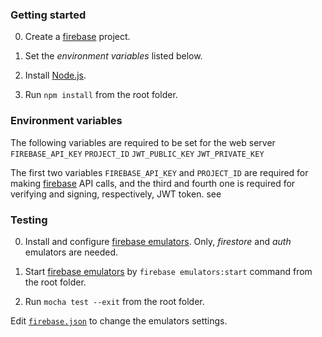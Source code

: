 ### Getting started

0. Create a [firebase](https://firebase.google.com/) project.

1. Set the *environment variables* listed below.

2. Install [Node.js](https://nodejs.org/).

3. Run `npm install` from the root folder.

### Environment variables 

The following variables are required to be set for the web server 
 `FIREBASE_API_KEY`
 `PROJECT_ID`
 `JWT_PUBLIC_KEY`
 `JWT_PRIVATE_KEY`
 
 The first two variables  `FIREBASE_API_KEY` and `PROJECT_ID` are required for making [firebase](https://firebase.google.com/) API calls, and the third and fourth one is required for verifying and signing, respectively, JWT token. see 
 
 ### Testing
 
 0. Install and configure [firebase emulators](https://firebase.google.com/docs/emulator-suite/install_and_configure). Only, *firestore* and *auth* emulators are needed.

 1. Start [firebase emulators](https://firebase.google.com/docs/emulator-suite) by `firebase emulators:start` command from the root folder.
 
 1. Run `mocha test --exit` from the root folder.

Edit [`firebase.json`](https://github.com/rfulekjames/restaurant/blob/main/webserver/firebase.json) to change the emulators settings.
